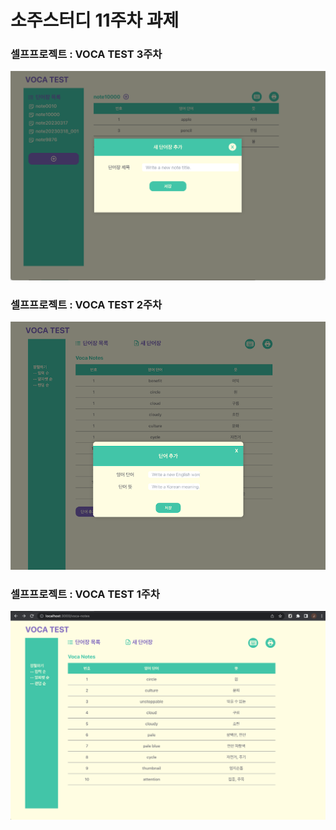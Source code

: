 <h1>소주스터디 11주차 과제</h1>
<h3>셀프프로젝트 : VOCA TEST 3주차</h3>


<img src="https://github.com/lttlsunshn/voca_test_01/blob/main/voca-test-03.png"/>

<h3>셀프프로젝트 : VOCA TEST 2주차</h3>


<img src="https://github.com/lttlsunshn/voca_test_01/blob/main/voca-test-02.png"/>

<h3>셀프프로젝트 : VOCA TEST 1주차</h3>


<img src="https://github.com/lttlsunshn/voca_test_01/blob/main/voca-test-01.png"/>


